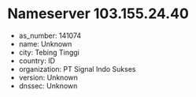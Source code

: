 # Nameserver 103.155.24.40

* as_number: 141074
* name: Unknown
* city: Tebing Tinggi
* country: ID
* organization: PT Signal Indo Sukses
* version: Unknown
* dnssec: Unknown
